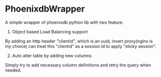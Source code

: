 # PhoenixdbWrapper
A simple wrapper of phoenixdb python lib with two feature.

1. Object based Load Balancing support

By adding an http header "clientid", which is an uuid, 
invert proxy(nginx is my choice) can treat this "clientid" as
a session id to apply "sticky session".

2. Auto alter table by adding new columns

Simply try to add necessary column definitions and retry the 
query when needed.
